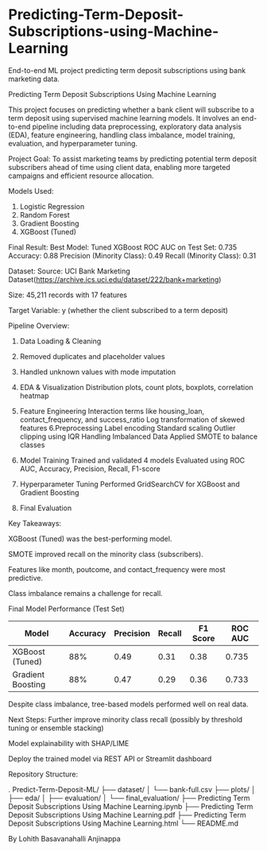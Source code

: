 
# Predicting-Term-Deposit-Subscriptions-using-Machine-Learning
End-to-end ML project predicting term deposit subscriptions using bank marketing data.

Predicting Term Deposit Subscriptions Using Machine Learning

This project focuses on predicting whether a bank client will subscribe to a term deposit using supervised machine learning models. It involves an end-to-end pipeline including data preprocessing, exploratory data analysis (EDA), feature engineering, handling class imbalance, model training, evaluation, and hyperparameter tuning.

Project Goal:
To assist marketing teams by predicting potential term deposit subscribers ahead of time using client data, enabling more targeted campaigns and efficient resource allocation.


Models Used:
1. Logistic Regression
2. Random Forest
3. Gradient Boosting
4. XGBoost (Tuned)

Final Result:
Best Model: Tuned XGBoost
ROC AUC on Test Set: 0.735
Accuracy: 0.88
Precision (Minority Class): 0.49
Recall (Minority Class): 0.31

Dataset: 
Source: UCI Bank Marketing Dataset(https://archive.ics.uci.edu/dataset/222/bank+marketing)

Size: 45,211 records with 17 features

Target Variable: y (whether the client subscribed to a term deposit)


Pipeline Overview:

1. Data Loading & Cleaning
2. Removed duplicates and placeholder values
3. Handled unknown values with mode imputation
4. EDA & Visualization
	Distribution plots, count plots, boxplots, correlation heatmap
5. Feature Engineering
	Interaction terms like housing_loan, contact_frequency, and success_ratio
	Log transformation of skewed features
6.Preprocessing
	Label encoding
	Standard scaling
	Outlier clipping using IQR
	Handling Imbalanced Data
	Applied SMOTE to balance classes

7. Model Training
	Trained and validated 4 models
	Evaluated using ROC AUC, Accuracy, Precision, Recall, F1-score
8. Hyperparameter Tuning
	Performed GridSearchCV for XGBoost and Gradient Boosting
9. Final Evaluation


Key Takeaways:

XGBoost (Tuned) was the best-performing model.

SMOTE improved recall on the minority class (subscribers).

Features like month, poutcome, and contact_frequency were most predictive.

Class imbalance remains a challenge for recall.



Final Model Performance (Test Set)

| Model             | Accuracy | Precision | Recall | F1 Score | ROC AUC |
|------------------|----------|-----------|--------|----------|---------|
| XGBoost (Tuned)  | 88%      | 0.49      | 0.31   | 0.38     | 0.735   |
| Gradient Boosting| 88%      | 0.47      | 0.29   | 0.36     | 0.733   |

Despite class imbalance, tree-based models performed well on real data.




Next Steps:
Further improve minority class recall (possibly by threshold tuning or ensemble stacking)

Model explainability with SHAP/LIME

Deploy the trained model via REST API or Streamlit dashboard


Repository Structure:

. Predict-Term-Deposit-ML/
├── dataset/
│ └── bank-full.csv
├── plots/
│ ├── eda/
│ ├── evaluation/
│ └── final_evaluation/
├── Predicting Term Deposit Subscriptions Using Machine Learning.ipynb
├── Predicting Term Deposit Subscriptions Using Machine Learning.pdf
├── Predicting Term Deposit Subscriptions Using Machine Learning.html
└── README.md


By
Lohith Basavanahalli Anjinappa


